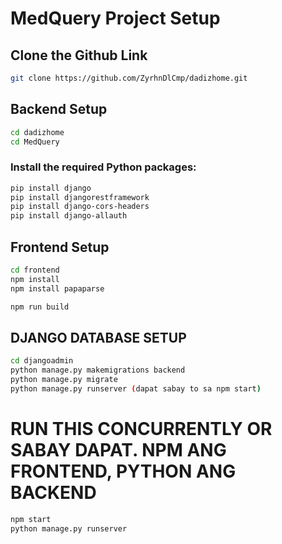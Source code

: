 
# MedQuery Project Setup
## Clone the Github Link 
```sh
git clone https://github.com/ZyrhnDlCmp/dadizhome.git
```

## Backend Setup
```sh
cd dadizhome
cd MedQuery
```

### Install the required Python packages:
```sh
pip install django
pip install djangorestframework 
pip install django-cors-headers
pip install django-allauth
```

## Frontend Setup
```sh
cd frontend
npm install
npm install papaparse 
```
```sh
npm run build
```

## DJANGO DATABASE SETUP 
```sh
cd djangoadmin
python manage.py makemigrations backend
python manage.py migrate 
python manage.py runserver (dapat sabay to sa npm start)
```

# RUN THIS CONCURRENTLY OR SABAY DAPAT. NPM ANG FRONTEND, PYTHON ANG BACKEND
```sh
npm start 
python manage.py runserver 
```
